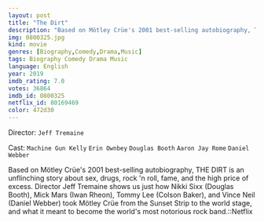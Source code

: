 ```yaml
---
layout: post
title: "The Dirt"
description: "Based on Mötley Crüe's 2001 best-selling autobiography, THE DIRT is an unflinching story about sex, drugs, rock 'n roll, fame, and the high price of excess. Director Jeff Tremaine shows us just how Nikki Sixx (Douglas Booth), Mick Mars (Iwan Rheon), Tommy Lee (Colson Baker), and Vince Neil (Daniel Webber) took Mötley Crüe from the Sunset Strip to the world stage, and what it meant to become the world's most notorious rock band..."
img: 0800325.jpg
kind: movie
genres: [Biography,Comedy,Drama,Music]
tags: Biography Comedy Drama Music 
language: English
year: 2019
imdb_rating: 7.0
votes: 36864
imdb_id: 0800325
netflix_id: 80169469
color: 472d30
---
```

Director: `Jeff Tremaine`  

Cast: `Machine Gun Kelly` `Erin Ownbey` `Douglas Booth` `Aaron Jay Rome` `Daniel Webber` 

Based on Mötley Crüe's 2001 best-selling autobiography, THE DIRT is an unflinching story about sex, drugs, rock 'n roll, fame, and the high price of excess. Director Jeff Tremaine shows us just how Nikki Sixx (Douglas Booth), Mick Mars (Iwan Rheon), Tommy Lee (Colson Baker), and Vince Neil (Daniel Webber) took Mötley Crüe from the Sunset Strip to the world stage, and what it meant to become the world's most notorious rock band.::Netflix